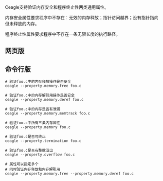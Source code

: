 Ceagle支持验证内存安全和程序终止性两类通用属性。

内存安全属性要求程序中不存在：无效的内存释放；指针访问越界；没有指针指向但未释放的内存。

程序终止性属性要求程序中不存在一条无限长度的执行路径。

## 网页版

## 命令行版

```
# 验证foo.c中的内存释放操作是否安全
ceagle --property.memory.free foo.c

# 验证foo.c中的内存解引用操作是否安全
ceagle --property.memory.deref foo.c

# 验证foo.c中的内存是否有泄漏
ceagle --property.memory.memtrack foo.c

# 验证foo.c中所有三条内存属性
ceagle --property.memory foo.c

# 验证foo.c是否可终止
ceagle --property.termination foo.c

# 验证foo.c是否有整数溢出
ceagle --property.overflow foo.c

# 属性可以指定多个
# 同时验证内存释放和内存解引用
ceagle --property.memory.free --property.memory.deref foo.c
```
